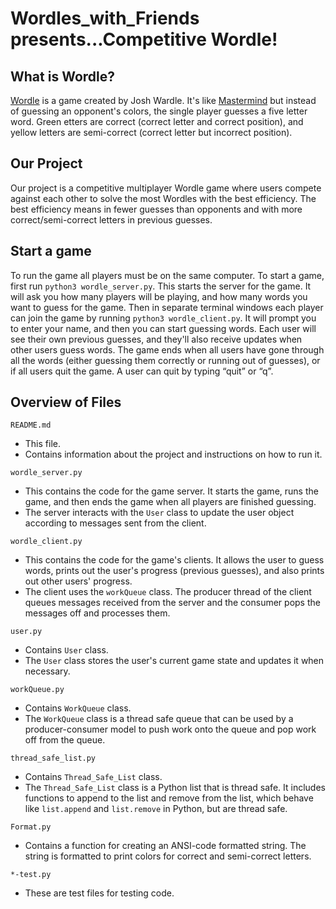 # Wordles_with_Friends presents...Competitive Wordle!

## What is Wordle?
[Wordle](https://www.nytimes.com/games/wordle/index.html) is a game created by
Josh Wardle. It's like 
[Mastermind](https://en.wikipedia.org/wiki/Mastermind_(board_game))
but instead of guessing an opponent's colors, the single player guesses a five
letter word. Green etters are correct (correct letter and correct position), and
yellow letters are semi-correct (correct letter but incorrect position).

## Our Project
Our project is a competitive multiplayer Wordle game where users compete against
each other to solve the most Wordles with the best efficiency. The best
efficiency means in fewer guesses than opponents and with more
correct/semi-correct letters in previous guesses.

## Start a game
To run the game all players must be on the same computer. To start a game, first
run `python3 wordle_server.py`. This starts the server for the game. It will ask
you how many players will be playing, and how many words you want to guess for 
the game. Then in separate terminal windows each player can join the game by 
running `python3 wordle_client.py`. It will prompt you to enter your name, and 
then you can start guessing words. Each user will see their own previous 
guesses, and they'll also receive updates when other users guess words. The game
ends when all users have gone through all the words (either guessing them
correctly or running out of guesses), or if all users quit the game. A user can
quit by typing “quit” or “q”. 


## Overview of Files

`README.md`
- This file.
- Contains information about the project and instructions on how to run it.

`wordle_server.py`
- This contains the code for the game server. It starts the game, runs the game,
and then ends the game when all players are finished guessing.
- The server interacts with the `User` class to update the user object according
to messages sent from the client.

`wordle_client.py`
- This contains the code for the game's clients. It allows the user to guess
words, prints out the user's progress (previous guesses), and also prints out
other users' progress.
- The client uses the `workQueue` class. The producer thread of the client
queues messages received from the server and the consumer pops the messages off
and processes them.

`user.py`
- Contains `User` class.
- The `User` class stores the user's current game state and updates it when
necessary.

`workQueue.py`
- Contains `WorkQueue` class.
- The `WorkQueue` class is a thread safe queue that can be used by a
producer-consumer model to push work onto the queue and pop work off from the
queue.

`thread_safe_list.py`
- Contains `Thread_Safe_List` class.
- The `Thread_Safe_List` class is a Python list that is thread safe. It includes
functions to append to the list and remove from the list, which behave like
`list.append` and `list.remove` in Python, but are thread safe.

`Format.py`
- Contains a function for creating an ANSI-code formatted string.
The string is formatted to print colors for correct and semi-correct letters.

`*-test.py`
- These are test files for testing code.
